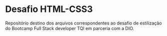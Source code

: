 # Desafio HTML-CSS3

Repositório destino dos arquivos correspondentes ao desafio de estilização do Bootcamp Full Stack developer TQI em parceria com a DIO.
